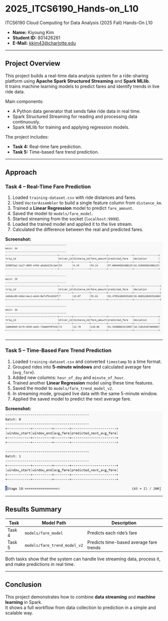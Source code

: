 # 2025_ITCS6190_Hands-on_L10
ITCS6190 Cloud Computing for Data Analysis (2025 Fall) Hands-On L10

- **Name:** Kiyoung Kim
- **Student ID:** 801426261  
- **E-Mail:** kkim43@charlotte.edu  

---

## **Project Overview**
This project builds a real-time data analysis system for a ride-sharing platform using **Apache Spark Structured Streaming** and **Spark MLlib**.  
It trains machine learning models to predict fares and identify trends in live ride data.

Main components:
- A Python data generator that sends fake ride data in real time.  
- Spark Structured Streaming for reading and processing data continuously.  
- Spark MLlib for training and applying regression models.

The project includes:  
- **Task 4:** Real-time fare prediction.  
- **Task 5:** Time-based fare trend prediction.  

---

## **Approach**

### Task 4 – Real-Time Fare Prediction
1. Loaded `training-dataset.csv` with ride distances and fares.  
2. Used `VectorAssembler` to build a single feature column from `distance_km`.  
3. Trained a **Linear Regression** model to predict `fare_amount`.  
4. Saved the model to `models/fare_model`.  
5. Started streaming from the socket (`localhost:9999`).  
6. Loaded the trained model and applied it to the live stream.  
7. Calculated the difference between the real and predicted fares.  

**Screenshot:**  
![Task 4 Output](screenshots/task4.png)

---

### Task 5 – Time-Based Fare Trend Prediction
1. Loaded `training-dataset.csv` and converted `timestamp` to a time format.  
2. Grouped rides into **5-minute windows** and calculated average fare (`avg_fare`).  
3. Added new columns: `hour_of_day` and `minute_of_hour`.  
4. Trained another **Linear Regression** model using these time features.  
5. Saved the model to `models/fare_trend_model_v2`.  
6. In streaming mode, grouped live data with the same 5-minute window.  
7. Applied the saved model to predict the next average fare.  

**Screenshot:**  
![Task 5 Output](screenshots/task5.png)

---

## **Results Summary**
| Task   | Model Path                     | Description |
|--------|--------------------------------|--------------|
| Task 4 | `models/fare_model`            | Predicts each ride’s fare |
| Task 5 | `models/fare_trend_model_v2`   | Predicts time-based average fare trends |

Both tasks show that the system can handle live streaming data, process it, and make predictions in real time.  

---

## **Conclusion**
This project demonstrates how to combine **data streaming** and **machine learning** in Spark.  
It shows a full workflow from data collection to prediction in a simple and scalable way.
